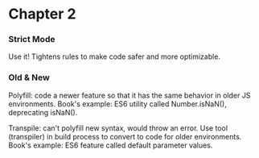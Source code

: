 # Chapter 2

### Strict Mode
Use it! Tightens rules to make code safer and more optimizable.

### Old & New

Polyfill: code a newer feature so that it has the same behavior in older JS environments. Book's example: ES6 utility called Number.isNaN(), deprecating isNaN().

Transpile: can't polyfill new syntax, would throw an error. Use tool (transpiler) in build process to convert to code for older environments. Book's example: ES6 feature called default parameter values.